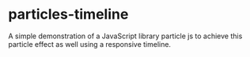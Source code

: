 # particles-timeline

A simple demonstration of a JavaScript library particle js to achieve this particle effect as well using a responsive timeline.
